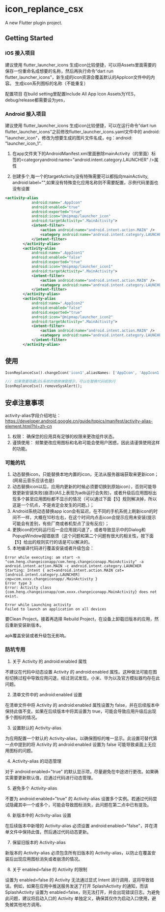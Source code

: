 # icon_replance_csx

A new Flutter plugin project.

## Getting Started

### iOS 接入项目
建议使用 flutter_launcher_icons 生成icon比较便捷，可以将Assets里面需要的保存一份重命名成想要的名称，然后再执行命令“dart run flutter_launcher_icons”，新生成的icon资源会覆盖默认的AppIcon文件中的内容。
生成icon系列图标的名称（不能重复）

配置项目 在build setting里配置Include All App Icon Assets为YES，debug/release都需要设为yes，

### Android  接入项目
建议使用 flutter_launcher_icons 生成icon比较便捷，可以在运行命令“dart run flutter_launcher_icons”之前修改flutter_launcher_icons.yaml文件中的 android: "launcher_icon"，修改为想要生成的图片文件名成，eg：android: "launcher_icon_1".

1. 在app文件夹下的AndroidManifest.xml里面删除mainActivity（<application>的<activity>里面）标签的<categoryandroid:name="android.intent.category.LAUNCHER" />属性

2. 创建多个<activity-alias>,每一个的targetActivity没有特殊需要可以都指向mainActivity, android:label="",如果没有特殊变化应用名称则不需要配置，示例代码里面也没有设置
```xml
<activity-alias
            android:name=".AppIcon"
            android:enabled="true"
            android:exported="true"
            android:icon="@mipmap/launcher_icon"
            android:targetActivity=".MainActivity">
            <intent-filter>
                <action android:name="android.intent.action.MAIN" />
                <category android:name="android.intent.category.LAUNCHER" />
            </intent-filter>
        </activity-alias>
        <activity-alias
            android:name=".AppIcon1"
            android:enabled="false"
            android:exported="true"
            android:icon="@mipmap/launcher_icon1"
            android:targetActivity=".MainActivity">
            <intent-filter>
                <action android:name="android.intent.action.MAIN" />
                <category android:name="android.intent.category.LAUNCHER" />
            </intent-filter>
        </activity-alias>
        <activity-alias
            android:name=".AppIcon2"
            android:enabled="false"
            android:exported="true"
            android:icon="@mipmap/launcher_icon2"
            android:targetActivity=".MainActivity">
            <intent-filter>
                <action android:name="android.intent.action.MAIN" />
                <category android:name="android.intent.category.LAUNCHER" />
            </intent-filter>
        </activity-alias>
```


## 使用
```dart
IconReplanceCsx().changeIcon('icon1',aliasNames: ['AppIcon', 'AppIcon1', 'AppIcon2']);

/// 如果需要隐藏iOS系统的替换弹窗提示，可以在替换代码前执行
IconReplanceCsx().removeSysAlert();
```

## 安卓注意事项
activity-alias字段介绍地址：https://developer.android.google.cn/guide/topics/manifest/activity-alias-element.html?hl=zh-cn 

1. 权限：
确保您的应用具有足够的权限来更改组件状态。
2. 谨慎使用：
频繁更改应用图标和名称可能会使用户困惑，因此请谨慎使用这样的功能。

### 可能的坑
1. 动态替换icon，只能替换本地内置的icon，无法从服务器端获取来更新icon；(网易云音乐应该也是)
2. 动态替换icon以后，应用内更新的时候必须要切换到原始icon），否则可能导致更新安装失败(崩溃)(AS上表现为adb运行会失败)，或者升级后应用图标出现多个甚至应用图标都不显示的情况（可以通过下面【5】规则解决掉，所以这是一个坑点，不是肯定会发生的问题。）；
3. Android系统动态替换app icon会有延迟，在不同的手机系统上刷新icon的时间不一样，大概在10秒左右，在这个时间内点击icon会提示应用未安装(提示可能会有差别，有些厂商或者机型点了没有反应）；
4. 更换icon的代码运行后一会应用就闪退了，或者导致显示中的Dialog和PopupWindow报错崩溃（这个问题和第二个问题有很大的相关性，按下面【5】给出的规则实行的话是可以解决的。
5. 本地编译代码进行覆盖安装或者升级包会：
```
Error while executing: am start -n "com.heng.changeiconapp/com.heng.changeiconapp.MainActivity" -a android.intent.action.MAIN -c android.intent.category.LAUNCHER
Starting: Intent { act=android.intent.action.MAIN cat=[android.intent.category.LAUNCHER] cmp=com.xxxx.changeiconapp/.MainActivity }
Error type 3
Error: Activity class {com.heng.changeiconapp/com.xxxx.changeiconapp.MainActivity} does not exist.

Error while Launching activity
Failed to launch an application on all devices
```
要Clean Project。接着再选择 Rebuild Project，在设备上卸载旧版本的应用，然后重新安装新版本。

apk覆盖安装或者升级包无影响。

### 防坑专用
1. 关于 Activity 的 android:enabled 属性

不建议在代码中动态设置 Activity 的 android:enabled 属性。这种做法可能在图标切换过程中导致应用闪退，经过测试发现，小米、华为以及官方模拟器均存在此问题。

2. 清单文件中的 android:enabled 设置

在清单文件中将 Activity 的 android:enabled 属性设置为 false，并在后续版本中保持此值不变。如果在后续版本中将其设置为 true，可能会导致应用升级后出现多个图标的情况。

3. 设置默认的 Activity-alias

为应用配置一个默认的 Activity-alias，以确保图标的唯一显示。此设置可替代第一点中提到的将 Activity 的 android:enabled 设置为 false 可能导致桌面上无应用图标的问题。

4. Activity-alias 的动态管理

对于 android:enabled="true" 的默认显示项，尽量避免在中途进行更改。如果确实需要更新默认值，应通过代码进行动态管理。

5. 避免多个 Activity-alias

不要为 android:enabled="true" 的 Activity-alias 设置多个实例。若通过代码尝试隐藏其中一个或多个，可能会导致图标消失，此问题在第二点中已有提及。

6. 新版本中的 Activity-alias 设置

在后续版本中新增的 Activity-alias 必须设置 android:enabled="false"，并在清单文件中保持此值，然后通过代码动态更新。

7. 保留旧版本的 Activity-alias

新版本的 Activity-alias 必须包含所有旧版本的 Activity-alias，以防止在覆盖安装后出现应用图标消失或者崩溃的情况。

8. 关于 enabled=false 的 Activity 的限制

设置为 enabled=false 的 Activity 无法通过显式 Intent 进行调用，这将导致错误。例如，如果在应用中推送服务发送了打开 SplashActivity 的通知，而该 SplashActivity 设置为 enabled=false，则无法打开，并会出现错误日志。为避免此问题，建议将启动入口的 Activity 单独定义，确保其仅作为启动入口使用，避免被其他地方调用。
